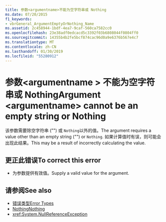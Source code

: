 ```yaml
---
title: 参数<argumentname>不能为空字符串或 Nothing
ms.date: 07/20/2015
f1_keywords:
- vbrGeneral_ArgumentEmptyOrNothing_Name
ms.assetid: 2c458944-1bdf-4ea7-9caf-560ca7582cc0
ms.openlocfilehash: 23e38adf0edcacd5c3392f03b6808044f0804ff0
ms.sourcegitcommit: 14355b4b2fe5bcf874cac96d0a9e6376b567e4c7
ms.translationtype: MT
ms.contentlocale: zh-CN
ms.lasthandoff: 01/30/2019
ms.locfileid: "55280912"
---
```

# <a name="argument-argumentname-cannot-be-an-empty-string-or-nothing"></a><span data-ttu-id="11784-102">参数\<argumentname > 不能为空字符串或 Nothing</span><span class="sxs-lookup"><span data-stu-id="11784-102">Argument \<argumentname> cannot be an empty string or Nothing</span></span>
<span data-ttu-id="11784-103">该参数需要除空字符串 ("") 或 `Nothing`以外的值。</span><span class="sxs-lookup"><span data-stu-id="11784-103">The argument requires a value other than an empty string ("") or `Nothing`.</span></span> <span data-ttu-id="11784-104">如果计算值时有误，则可能会出现此结果。</span><span class="sxs-lookup"><span data-stu-id="11784-104">This may be a result of incorrectly calculating the value.</span></span>  
  
## <a name="to-correct-this-error"></a><span data-ttu-id="11784-105">更正此错误</span><span class="sxs-lookup"><span data-stu-id="11784-105">To correct this error</span></span>  
  
-   <span data-ttu-id="11784-106">为参数提供有效值。</span><span class="sxs-lookup"><span data-stu-id="11784-106">Supply a valid value for the argument.</span></span>  
  
## <a name="see-also"></a><span data-ttu-id="11784-107">请参阅</span><span class="sxs-lookup"><span data-stu-id="11784-107">See also</span></span>
- [<span data-ttu-id="11784-108">错误类型</span><span class="sxs-lookup"><span data-stu-id="11784-108">Error Types</span></span>](../../visual-basic/programming-guide/language-features/error-types.md)
- [<span data-ttu-id="11784-109">Nothing</span><span class="sxs-lookup"><span data-stu-id="11784-109">Nothing</span></span>](../../visual-basic/language-reference/nothing.md)
- <xref:System.NullReferenceException>
